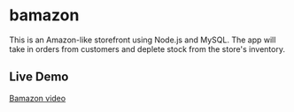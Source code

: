 # bamazon
This is an Amazon-like storefront using Node.js and MySQL. The app will take in orders from customers and deplete stock from the store's inventory. 

## Live Demo

[Bamazon video](https://youtu.be/VkBzTEeGtF4)







